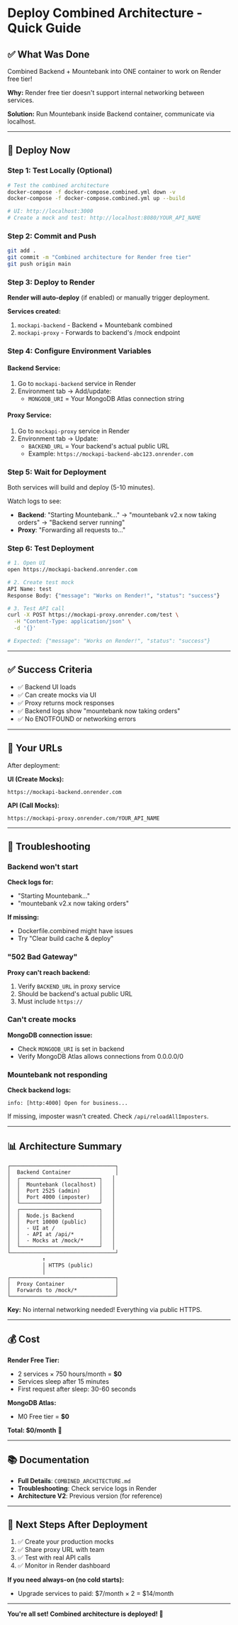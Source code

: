 # Deploy Combined Architecture - Quick Guide

## ✅ What Was Done

Combined Backend + Mountebank into ONE container to work on Render free tier!

**Why:** Render free tier doesn't support internal networking between services.

**Solution:** Run Mountebank inside Backend container, communicate via localhost.

---

## 🚀 Deploy Now

### Step 1: Test Locally (Optional)

```bash
# Test the combined architecture
docker-compose -f docker-compose.combined.yml down -v
docker-compose -f docker-compose.combined.yml up --build

# UI: http://localhost:3000
# Create a mock and test: http://localhost:8080/YOUR_API_NAME
```

### Step 2: Commit and Push

```bash
git add .
git commit -m "Combined architecture for Render free tier"
git push origin main
```

### Step 3: Deploy to Render

**Render will auto-deploy** (if enabled) or manually trigger deployment.

**Services created:**
1. `mockapi-backend` - Backend + Mountebank combined
2. `mockapi-proxy` - Forwards to backend's /mock endpoint

### Step 4: Configure Environment Variables

#### Backend Service:
1. Go to `mockapi-backend` service in Render
2. Environment tab → Add/update:
   - `MONGODB_URI` = Your MongoDB Atlas connection string
   
#### Proxy Service:
1. Go to `mockapi-proxy` service in Render
2. Environment tab → Update:
   - `BACKEND_URL` = Your backend's actual public URL
   - Example: `https://mockapi-backend-abc123.onrender.com`

### Step 5: Wait for Deployment

Both services will build and deploy (5-10 minutes).

Watch logs to see:
- **Backend**: "Starting Mountebank..." → "mountebank v2.x now taking orders" → "Backend server running"
- **Proxy**: "Forwarding all requests to..."

### Step 6: Test Deployment

```bash
# 1. Open UI
open https://mockapi-backend.onrender.com

# 2. Create test mock
API Name: test
Response Body: {"message": "Works on Render!", "status": "success"}

# 3. Test API call
curl -X POST https://mockapi-proxy.onrender.com/test \
  -H "Content-Type: application/json" \
  -d '{}'

# Expected: {"message": "Works on Render!", "status": "success"}
```

---

## ✅ Success Criteria

- ✅ Backend UI loads
- ✅ Can create mocks via UI
- ✅ Proxy returns mock responses
- ✅ Backend logs show "mountebank now taking orders"
- ✅ No ENOTFOUND or networking errors

---

## 🎯 Your URLs

After deployment:

**UI (Create Mocks):**
```
https://mockapi-backend.onrender.com
```

**API (Call Mocks):**
```
https://mockapi-proxy.onrender.com/YOUR_API_NAME
```

---

## 🐛 Troubleshooting

### Backend won't start

**Check logs for:**
- "Starting Mountebank..."
- "mountebank v2.x now taking orders"

**If missing:**
- Dockerfile.combined might have issues
- Try "Clear build cache & deploy"

### "502 Bad Gateway"

**Proxy can't reach backend:**
1. Verify `BACKEND_URL` in proxy service
2. Should be backend's actual public URL
3. Must include `https://`

### Can't create mocks

**MongoDB connection issue:**
- Check `MONGODB_URI` is set in backend
- Verify MongoDB Atlas allows connections from 0.0.0.0/0

### Mountebank not responding

**Check backend logs:**
```
info: [http:4000] Open for business...
```

If missing, imposter wasn't created. Check `/api/reloadAllImposters`.

---

## 📊 Architecture Summary

```
┌─────────────────────────────────┐
│  Backend Container              │
│  ┌─────────────────────────┐   │
│  │  Mountebank (localhost) │   │
│  │  Port 2525 (admin)      │   │
│  │  Port 4000 (imposter)   │   │
│  └─────────────────────────┘   │
│  ┌─────────────────────────┐   │
│  │  Node.js Backend        │   │
│  │  Port 10000 (public)    │   │
│  │  - UI at /              │   │
│  │  - API at /api/*        │   │
│  │  - Mocks at /mock/*     │   │
│  └─────────────────────────┘   │
└─────────────────────────────────┘
           ↑
           │ HTTPS (public)
           │
┌─────────────────────────────────┐
│  Proxy Container                │
│  Forwards to /mock/*            │
└─────────────────────────────────┘
```

**Key:** No internal networking needed! Everything via public HTTPS.

---

## 💰 Cost

**Render Free Tier:**
- 2 services × 750 hours/month = **$0**
- Services sleep after 15 minutes
- First request after sleep: 30-60 seconds

**MongoDB Atlas:**
- M0 Free tier = **$0**

**Total: $0/month** 🎉

---

## 📚 Documentation

- **Full Details**: `COMBINED_ARCHITECTURE.md`
- **Troubleshooting**: Check service logs in Render
- **Architecture V2**: Previous version (for reference)

---

## 🎯 Next Steps After Deployment

1. ✅ Create your production mocks
2. ✅ Share proxy URL with team
3. ✅ Test with real API calls
4. ✅ Monitor in Render dashboard

**If you need always-on (no cold starts):**
- Upgrade services to paid: $7/month × 2 = $14/month

---

**You're all set! Combined architecture is deployed! 🚀**


